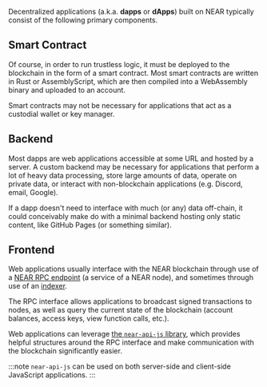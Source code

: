 Decentralized applications (a.k.a. **dapps** or **dApps**) built on NEAR typically consist of the following primary components.

## Smart Contract

Of course, in order to run trustless logic, it must be deployed to the blockchain in the form of a smart contract. Most smart contracts are written in Rust or AssemblyScript, which are then compiled into a WebAssembly binary and uploaded to an account.

Smart contracts may not be necessary for applications that act as a custodial wallet or key manager.

## Backend

Most dapps are web applications accessible at some URL and hosted by a server. A custom backend may be necessary for applications that perform a lot of heavy data processing, store large amounts of data, operate on private data, or interact with non-blockchain applications (e.g. Discord, email, Google).

If a dapp doesn't need to interface with much (or any) data off-chain, it could conceivably make do with a minimal backend hosting only static content, like GitHub Pages (or something similar).

## Frontend

Web applications usually interface with the NEAR blockchain through use of a [NEAR RPC endpoint](https://docs.near.org/docs/api/rpc) (a service of a NEAR node), and sometimes through use of an [indexer](https://github.com/near/near-indexer-for-explorer).

The RPC interface allows applications to broadcast signed transactions to nodes, as well as query the current state of the blockchain (account balances, access keys, view function calls, etc.).

Web applications can leverage [the `near-api-js` library](https://www.npmjs.com/package/near-api-js), which provides helpful structures around the RPC interface and make communication with the blockchain significantly easier.

:::note
`near-api-js` can be used on both server-side and client-side JavaScript applications.
:::
